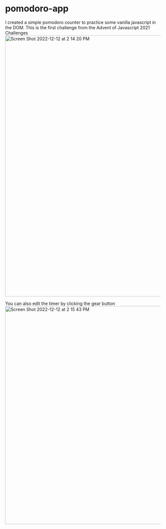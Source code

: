 # pomodoro-app

I created a simple pomodoro counter to practice some vanilla javascript in the DOM. This is the first challenge from the Advent of Javascript 2021 Challenges
<img width="844" alt="Screen Shot 2022-12-12 at 2 14 20 PM" src="https://user-images.githubusercontent.com/87579758/207133947-7f22a30b-39f3-41d8-b4e8-b0defd284ff7.png">

You can also edit the timer by clicking the gear button
<img width="705" alt="Screen Shot 2022-12-12 at 2 15 43 PM" src="https://user-images.githubusercontent.com/87579758/207134180-5e04b331-9fac-416d-8737-58ca865f5e89.png">
